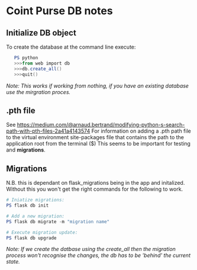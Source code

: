# Coint Purse DB notes

## Initialize DB object
To create the database at the command line execute:
```powershell
   PS python
   >>>from web import db
   >>>db.create_all()
   >>>quit()
```
*Note: This works if working from nothing, if you have an existing database use the mirgration proces.*

## .pth file
See https://medium.com/@arnaud.bertrand/modifying-python-s-search-path-with-pth-files-2a41a4143574
For information on adding a .pth path file to the virtual environment site-packages file that contains the path to the application root from the terminal ($)
This seems to be important for testing and **migrations**.

## Migrations
N.B. this is dependant on flask_migrations being in the app and
initalized. Without this you won't get the right commands for the
following to work.

```powershell
# Iniatize migrations:
PS flask db init

# Add a new migration:
PS flask db migrate -m "migration name"

# Execute migration update:
PS flask db upgrade
```

*Note: If we create the datbase using the create_all then the migration process won't recognise the changes, the db has to be 'behind' the current state.*

